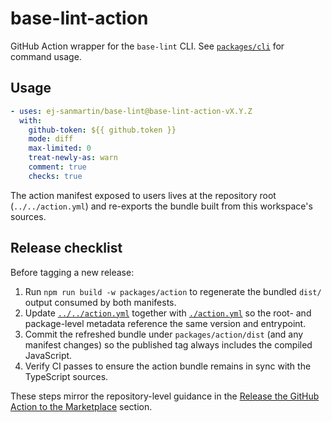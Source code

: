 # base-lint-action

GitHub Action wrapper for the `base-lint` CLI. See [`packages/cli`](../cli) for command usage.

## Usage

```yaml
- uses: ej-sanmartin/base-lint@base-lint-action-vX.Y.Z
  with:
    github-token: ${{ github.token }}
    mode: diff
    max-limited: 0
    treat-newly-as: warn
    comment: true
    checks: true
```

The action manifest exposed to users lives at the repository root (`../../action.yml`) and re-exports the bundle built from this
workspace's sources.

## Release checklist

Before tagging a new release:

1. Run `npm run build -w packages/action` to regenerate the bundled `dist/` output consumed by both manifests.
2. Update [`../../action.yml`](../../action.yml) together with [`./action.yml`](./action.yml) so the root- and package-level metadata
   reference the same version and entrypoint.
3. Commit the refreshed bundle under `packages/action/dist` (and any manifest changes) so the published tag always includes the
   compiled JavaScript.
4. Verify CI passes to ensure the action bundle remains in sync with the TypeScript sources.

These steps mirror the repository-level guidance in the [Release the GitHub Action to the Marketplace](../../README.md#release-the-github-action-to-the-marketplace)
section.
